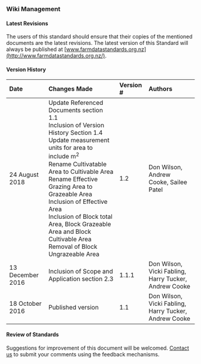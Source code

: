 ### Wiki Management

#### Latest Revisions
The users of this standard should ensure that their copies of the mentioned documents are the latest revisions. The latest version of this Standard will always be published at [www.farmdatastandards.org.nz](http://www.farmdatastandards.org.nz/). 

#### Version History

Date | Changes Made | Version # | Authors
:--- | :----------- | :-------- | :------
24 August 2018 | Update Referenced Documents section 1.1 <br> Inclusion of Version History Section 1.4 <br> Update measurement units for area to include m<sup>2</sup> <br> Rename Cultivatable Area to Cultivable Area <br> Rename Effective Grazing Area to Grazeable Area <br> Inclusion of Effective Area <br> Inclusion of Block total Area, Block Grazeable Area and Block Cultivable Area <br> Removal of Block Ungrazeable Area | 1.2 | Don Wilson, Andrew Cooke, Sailee Patel
13 December 2016 | Inclusion of Scope and Application section 2.3 | 1.1.1 | Don Wilson, Vicki Fabling, Harry Tucker, Andrew Cooke
18 October 2016 | Published version | 1.1 | Don Wilson, Vicki Fabling, Harry Tucker, Andrew Cooke

#### Review of Standards
Suggestions for improvement of this document will be welcomed. [Contact us](http://www.farmdatastandards.org.nz/contact/) to submit your comments using the feedback mechanisms. 
